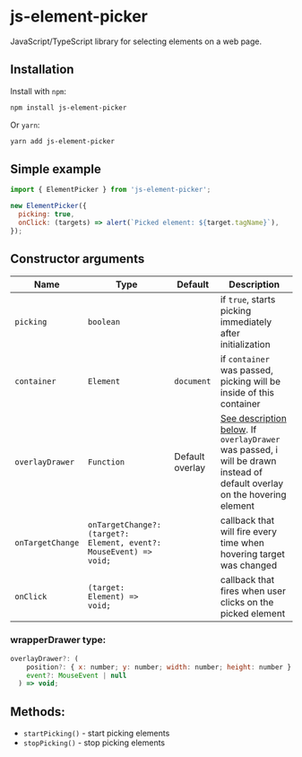 
# js-element-picker

JavaScript/TypeScript library for selecting elements on a web page.

## Installation

Install with `npm`:
```bash
npm install js-element-picker
```

Or `yarn`:
```bash
yarn add js-element-picker
```

## Simple example

```javascript
import { ElementPicker } from 'js-element-picker';

new ElementPicker({
  picking: true,
  onClick: (targets) => alert(`Picked element: ${target.tagName}`),
});
```

## Constructor arguments

| Name        | Type        | Default | Description
|-------------|-------------|---------|-------------|
| `picking`   | `boolean`   |         |if `true`, starts picking immediately after initialization|
| `container`   | `Element`   | `document`        |if `container` was passed, picking will be inside of this container|
| `overlayDrawer`   | `Function`   | Default overlay        |[See description below](#wrapperDrawer-type). If `overlayDrawer` was passed, i will be drawn instead of default overlay on the hovering element|
| `onTargetChange`   | `onTargetChange?: (target?: Element, event?: MouseEvent) => void;`   |         |callback that will fire every time when hovering target was changed|
| `onClick`   | `(target: Element) => void;`   |         |callback that fires when user clicks on the picked element|

### wrapperDrawer type:
```javascript
overlayDrawer?: (
    position?: { x: number; y: number; width: number; height: number } | null,
    event?: MouseEvent | null
  ) => void;
```

## Methods:

 - `startPicking()` - start picking elements
 - `stopPicking()` - stop picking elements
